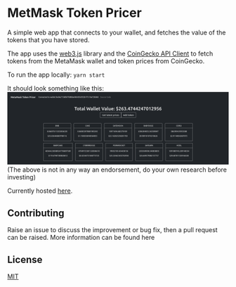 # MetMask Token Pricer

A simple web app that connects to your wallet, and fetches the value of the tokens that you have stored.

The app uses the [web3.js](https://github.com/ChainSafe/web3.js) library  and the [CoinGecko API Client](https://github.com/miscavage/CoinGecko-API)
to fetch tokens from the MetaMask wallet and token prices from CoinGecko.

To run the app locally: `yarn start`

It should look something like this:
![img.png](img.png)
(The above is not in any way an endorsement, do your own research before investing)


Currently hosted [here](https://ggcjv-pqaaa-aaaad-qanza-cai.ic.fleek.co/).

## Contributing

Raise an issue to discuss the improvement or bug fix, then a pull request can be raised. More information can be found here

## License

[MIT](LICENSE)
